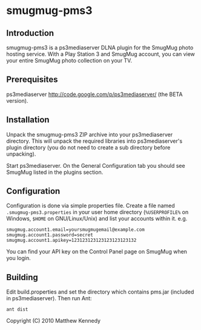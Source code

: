 smugmug-pms3 
============

Introduction
------------

smugmug-pms3 is a ps3mediaserver DLNA plugin for the SmugMug photo hosting 
service.  With a Play Station 3 and SmugMug account, you can view your 
entire SmugMug photo collection on your TV.

Prerequisites
-------------

ps3mediaserver http://code.google.com/p/ps3mediaserver/ (the BETA version).

Installation
------------

Unpack the smugmug-pms3 ZIP archive into your ps3mediaserver directory.  This
will unpack the required libraries into ps3mediaserver's plugin directory (you
do not need to create a sub directory before unpacking).

Start ps3mediaserver.  On the General Configuration tab you should see SmugMug
listed in the plugins section.

Configuration
-------------

Configuration is done via simple properties file.  Create a file named `.smugmug-pms3.properties` 
in your user home directory (`%USERPROFILE%` on Windows, `$HOME` on GNU/Linux/Unix) 
and list your accounts within it. e.g.

	smugmug.account1.email=yoursmugmugemail@example.com
	smugmug.account1.password=secret
	smugmug.account1.apikey=123123123123123123123132
	
You can find your API key on the Control Panel page on SmugMug when you login.

Building
--------

Edit build.properties and set the directory which contains pms.jar (included 
in ps3mediaserver).  Then run Ant:

	ant dist


Copyright (C) 2010  Matthew Kennedy
